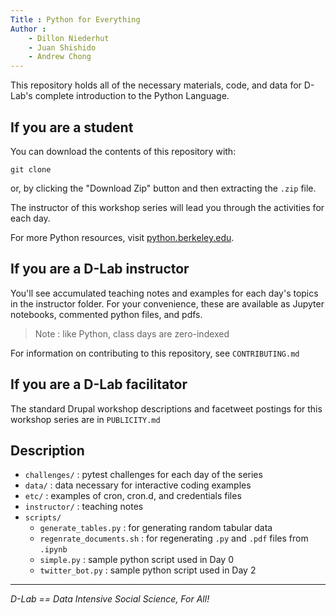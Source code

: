 ```yaml
---
Title : Python for Everything
Author :
    - Dillon Niederhut
    - Juan Shishido
    - Andrew Chong
---
```


This repository holds all of the necessary materials, code, and data for D-Lab's complete introduction to the Python Language.

## If you are a student

You can download the contents of this repository with:

```
git clone
```

or, by clicking the "Download Zip" button and then extracting the `.zip` file.

The instructor of this workshop series will lead you through the activities for each day.

For more Python resources, visit [python.berkeley.edu](python.berkeley.edu).

## If you are a D-Lab instructor

You'll see accumulated teaching notes and examples for each day's topics in the instructor folder. For your convenience, these are available as Jupyter notebooks, commented python files, and pdfs.

> Note : like Python, class days are zero-indexed

For information on contributing to this repository, see `CONTRIBUTING.md`

## If you are a D-Lab facilitator

The standard Drupal workshop descriptions and facetweet postings for this workshop series are in `PUBLICITY.md`

## Description

* `challenges/` : pytest challenges for each day of the series
* `data/` : data necessary for interactive coding examples
* `etc/` : examples of cron, cron.d, and credentials files
* `instructor/` : teaching notes
* `scripts/`
    * `generate_tables.py` : for generating random tabular data
    * `regenrate_documents.sh` : for regenerating `.py` and `.pdf` files from `.ipynb`
    * `simple.py` : sample python script used in Day 0
    * `twitter_bot.py` : sample python script used in Day 2

---
_D-Lab == Data Intensive Social Science, For All!_
